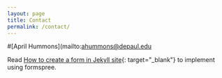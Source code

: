 ```yaml
---
layout: page
title: Contact
permalink: /contact/
---
```



#[April Hummons](mailto:ahummons@depaul.edu

Read [How to create a form in Jekyll site](http://blog.webjeda.com/jekyll-contact-form/){: target="_blank"} to implement using formspree.
